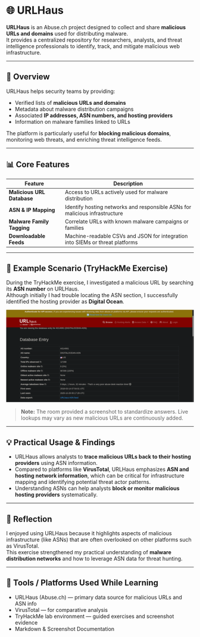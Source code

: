 # 🌐 URLHaus

**URLHaus** is an Abuse.ch project designed to collect and share **malicious URLs and domains** used for distributing malware.  
It provides a centralized repository for researchers, analysts, and threat intelligence professionals to identify, track, and mitigate malicious web infrastructure.

---

## 🧠 Overview

URLHaus helps security teams by providing:

- Verified lists of **malicious URLs and domains**  
- Metadata about malware distribution campaigns  
- Associated **IP addresses, ASN numbers, and hosting providers**  
- Information on malware families linked to URLs  

The platform is particularly useful for **blocking malicious domains**, monitoring web threats, and enriching threat intelligence feeds.

---

## 📊 Core Features

| Feature | Description |
|--------|-------------|
| **Malicious URL Database** | Access to URLs actively used for malware distribution |
| **ASN & IP Mapping** | Identify hosting networks and responsible ASNs for malicious infrastructure |
| **Malware Family Tagging** | Correlate URLs with known malware campaigns or families |
| **Downloadable Feeds** | Machine-readable CSVs and JSON for integration into SIEMs or threat platforms |

---

## 🧪 Example Scenario (TryHackMe Exercise)

During the TryHackMe exercise, I investigated a malicious URL by searching its **ASN number** on URLHaus.  
Although initially I had trouble locating the ASN section, I successfully identified the hosting provider as **Digital Ocean**.

![URLHaus - Example Output (Room Screenshot)](screenshots/URLH1.png)

> **Note:** The room provided a screenshot to standardize answers. Live lookups may vary as new malicious URLs are continuously added.

---

## 💡 Practical Usage & Findings

- URLHaus allows analysts to **trace malicious URLs back to their hosting providers** using ASN information.  
- Compared to platforms like **VirusTotal**, URLHaus emphasizes **ASN and hosting network information**, which can be critical for infrastructure mapping and identifying potential threat actor patterns.  
- Understanding ASNs can help analysts **block or monitor malicious hosting providers** systematically.

---

## 🧠 Reflection

I enjoyed using URLHaus because it highlights aspects of malicious infrastructure (like ASNs) that are often overlooked on other platforms such as VirusTotal.  
This exercise strengthened my practical understanding of **malware distribution networks** and how to leverage ASN data for threat hunting.

---

## 🧰 Tools / Platforms Used While Learning
- URLHaus (Abuse.ch) — primary data source for malicious URLs and ASN info  
- VirusTotal — for comparative analysis  
- TryHackMe lab environment — guided exercises and screenshot evidence  
- Markdown & Screenshot Documentation
